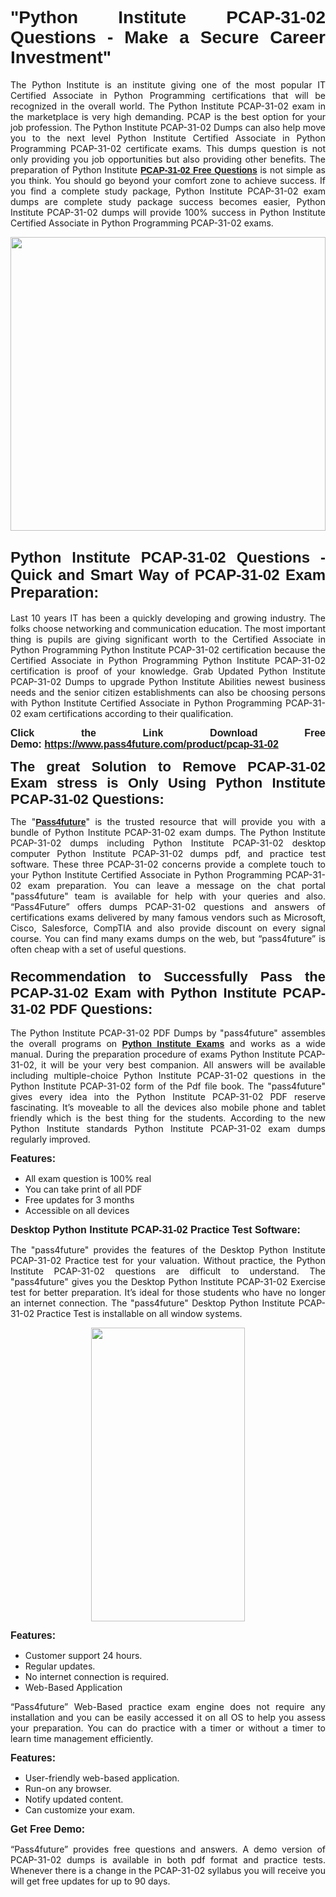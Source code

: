 
<h1 style="text-align: justify;"><span style="font-family:Tahoma,Geneva,sans-serif;"><strong>"Python Institute PCAP-31-02 Questions - Make a Secure Career Investment"</strong></span></h1>

<p style="text-align: justify;">The Python Institute is an institute giving one of the most popular IT Certified Associate in Python Programming certifications that will be recognized in the overall world. The Python Institute PCAP-31-02 exam in the marketplace is very high demanding. PCAP is the best option for your job profession. The Python Institute PCAP-31-02 Dumps can also help move you to the next level Python Institute Certified Associate in Python Programming PCAP-31-02 certificate exams. This dumps question is not only providing you job opportunities but also providing other benefits. The preparation of Python Institute <span style="font-family:Tahoma,Geneva,sans-serif;"><strong><a href="https://www.pass4future.com/questions/python-institute/pcap-31-02">PCAP-31-02 Free Questions</a></strong></span> is not simple as you think. You should go beyond your comfort zone to achieve success. If you find a complete study package, Python Institute PCAP-31-02 exam dumps are complete study package success becomes easier, Python Institute PCAP-31-02 dumps will provide 100% success in Python Institute Certified Associate in Python Programming PCAP-31-02 exams.</p>

<p style="text-align: justify;"><a href="https://www.pass4future.com/product/pcap-31-02"><img alt="" src="https://lh3.googleusercontent.com/pw/AM-JKLVhEO4I138wJzOepD3laGU-R1M7eT-OTYdow6pCESip26lSeaxxzS9BVWUKuzj1e3L_MoxCfVgBEvV8ODwl1LGzlZbt6HJm3NXXplPwnYiBfuYM_eQCcVVRMaAwHdsl3AhHOZS-up7mzwmd4i4EpEGq=w1112-h625-no?authuser=0" style="width: 100%; height: 470px;" /></a></p>

<h2 style="text-align: justify;"><span style="font-size:24px;"><strong><span style="font-family:Tahoma,Geneva,sans-serif;">Python Institute PCAP-31-02 Questions - Quick and Smart Way of PCAP-31-02 Exam Preparation:</span></strong></span></h2>

<p style="text-align: justify;">Last 10 years IT has been a quickly developing and growing industry. The folks choose networking and communication education. The most important thing is pupils are giving significant worth to the Certified Associate in Python Programming Python Institute PCAP-31-02 certification because the Certified Associate in Python Programming Python Institute PCAP-31-02 certification is proof of your knowledge. Grab Updated Python Institute PCAP-31-02 Dumps to upgrade Python Institute Abilities newest business needs and the senior citizen establishments can also be choosing persons with Python Institute Certified Associate in Python Programming PCAP-31-02 exam certifications according to their qualification.</p>

<p style="text-align: justify;"><strong><span style="font-family:Lucida Sans Unicode,Lucida Grande,sans-serif;"><span style="font-size:16px;">Click the Link Download Free Demo: <a href="https://www.pass4future.com/product/pcap-31-02">https://www.pass4future.com/product/pcap-31-02</a></span></span></strong></p>

<p style="text-align: justify;"><strong><span style="font-size:22px;"><span style="font-family:Tahoma,Geneva,sans-serif;">The great Solution to Remove PCAP-31-02 Exam stress is Only Using Python Institute PCAP-31-02 Questions:</span></span></strong></p>

<p style="text-align: justify;">The "<span style="font-family:Lucida Sans Unicode,Lucida Grande,sans-serif;"><a href="https://www.pass4future.com/"><strong>Pass4future</strong></a></span>" is the trusted resource that will provide you with a bundle of Python Institute PCAP-31-02 exam dumps. The Python Institute PCAP-31-02 dumps including Python Institute PCAP-31-02 desktop computer Python Institute PCAP-31-02 dumps pdf, and practice test software. These three PCAP-31-02 concerns provide a complete touch to your Python Institute Certified Associate in Python Programming PCAP-31-02 exam preparation. You can leave a message on the chat portal "pass4future" team is available for help with your queries and also. “Pass4Future” offers dumps PCAP-31-02 questions and answers of certifications exams delivered by many famous vendors such as Microsoft, Cisco, Salesforce, CompTIA and also provide discount on every signal course. You can find many exams dumps on the web, but “pass4future” is often cheap with a set of useful questions.</p>

<h3 style="text-align: justify;"><span style="font-size:22px;"><strong><span style="font-family:Tahoma,Geneva,sans-serif;">Recommendation to Successfully Pass the PCAP-31-02 Exam with Python Institute PCAP-31-02 PDF Questions:</span></strong></span></h3>

<p style="text-align: justify;">The Python Institute PCAP-31-02 PDF Dumps by "pass4future" assembles the overall programs on <span style="font-family:Lucida Sans Unicode,Lucida Grande,sans-serif;"><strong><a href="https://www.pass4future.com/python-institute">Python Institute Exams</a></strong></span> and works as a wide manual. During the preparation procedure of exams Python Institute PCAP-31-02, it will be your very best companion. All answers will be available including multiple-choice Python Institute PCAP-31-02 questions in the Python Institute PCAP-31-02 form of the Pdf file book. The "pass4future" gives every idea into the Python Institute PCAP-31-02 PDF reserve fascinating. It’s moveable to all the devices also mobile phone and tablet friendly which is the best thing for the students. According to the new Python Institute standards Python Institute PCAP-31-02 exam dumps regularly improved.</p>

<p style="text-align: justify;"><span style="font-family:Lucida Sans Unicode,Lucida Grande,sans-serif;"><span style="font-size:16px;"><strong>Features:</strong></span></span></p>

<ul>
	<li style="text-align: justify;">All exam question is 100% real</li>
	<li style="text-align: justify;">You can take print of all PDF</li>
	<li style="text-align: justify;">Free updates for 3 months </li>
	<li style="text-align: justify;">Accessible on all devices</li>
</ul>

<p style="text-align: justify;"><span style="font-family:Tahoma,Geneva,sans-serif;"><span style="font-size:16px;"><strong>Desktop Python Institute PCAP-31-02 Practice Test Software:</strong></span></span></p>

<p style="text-align: justify;">The "pass4future" provides the features of the Desktop Python Institute PCAP-31-02 Practice test for your valuation. Without practice, the Python Institute PCAP-31-02 questions are difficult to understand. The "pass4future" gives you the Desktop Python Institute PCAP-31-02 Exercise test for better preparation. It’s ideal for those students who have no longer an internet connection. The "pass4future" Desktop Python Institute PCAP-31-02 Practice Test is installable on all window systems.</p>

<p style="text-align: center;"><a href="https://www.pass4future.com/product/pcap-31-02"><img alt="" src="https://lh3.googleusercontent.com/pw/AM-JKLV3yUm3jiqqIo1xIsj1VJ_UeysYexQY-pRYO0rIFl3vg11QZioN-gzffpw2AfKqFynWuvoXOreWrWS0swpr4xmOSWfwII2jvatteuqrfxiWGFBSHPiZUCoi33jqeymK5dmu-0enyX6tayRCAMHw05jv=s625-no?authuser=0" style="width: 70%; height: 470px;" /></a></p>

<p style="text-align: justify;"><span style="font-size:16px;"><span style="font-family:Lucida Sans Unicode,Lucida Grande,sans-serif;"><strong>Features:</strong></span></span></p>

<ul>
	<li style="text-align: justify;">Customer support 24 hours. </li>
	<li style="text-align: justify;">Regular updates. </li>
	<li style="text-align: justify;">No internet connection is required.</li>
	<li style="text-align: justify;">Web-Based Application</li>
</ul>

<p style="text-align: justify;">“Pass4future” Web-Based practice exam engine does not require any installation and you can be easily accessed it on all OS to help you assess your preparation. You can do practice with a timer or without a timer to learn time management efficiently.</p>

<p style="text-align: justify;"><strong><span style="font-size:16px;"><span style="font-family:Lucida Sans Unicode,Lucida Grande,sans-serif;">Features:</span></span></strong></p>

<ul>
	<li style="text-align: justify;">User-friendly web-based application.</li>
	<li style="text-align: justify;">Run-on any browser. </li>
	<li style="text-align: justify;">Notify updated content.</li>
	<li style="text-align: justify;">Can customize your exam.</li>
</ul>

<p style="text-align: justify;"><span style="font-size:16px;"><span style="font-family:Lucida Sans Unicode,Lucida Grande,sans-serif;"><strong>Get Free Demo:</strong></span></span></p>

<p style="text-align: justify;">“Pass4future” provides free questions and answers. A demo version of PCAP-31-02 dumps is available in both pdf format and practice tests. Whenever there is a change in the PCAP-31-02 syllabus you will receive you will get free updates for up to 90 days. </p>
